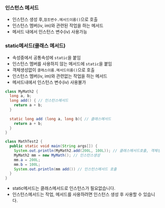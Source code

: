 ### 인스턴스 메서드

- 인스턴스 생성 후,`참조변수.메서드이름()`으로 호출
- 인스턴스 멤버(iv, im)와 관련된 작업을 하는 메서드
- 메서드 내에서 인스턴스 변수(iv) 사용가능

### static메서드(클래스 메서드)

- 속성중에서 공통속성에 `static`을 붙임
- 인스턴스 멤버를 사용하지 않는 메서드에 `static`을 붙임
- 객체생성없이 `클래스이름.메서드이름()`으로 호출
- 인스턴스 멤버(iv, im)와 관련없는 작업을 하는 메서드
- 메서드내에서 인스턴스 변수(iv) 사용불가

```java
class MyMath2 {
  long a, b;
  long add() { // 인스턴스메서드
    return a + b;
  }
  
  static long add (long a, long b){ // 클래스메서드
    return a + b;
  }
}
```

```java
class MathTest2 {
  public static void main(String args[]) {
    System.out.println(MyMath2.add(200L, 100L)); // 클래스메서드호출, 객체생성없이 호출 가능
    MyMath2 mm = new MyMath(); // 인스턴스생성
    mm.a = 200L;
    mm.b = 100L;
    System.out.println(mm add()) // 인스턴스메서드 호출
  }
}
```

- static메서드는 클래스메서드로 인스턴스가 필요없습니다.
- 인스턴스메서드는 작업, 메서드를 사용하려면 인스턴스 생성 후  사용할 수 있습니다.

